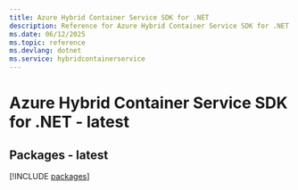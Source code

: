 ```yaml
---
title: Azure Hybrid Container Service SDK for .NET
description: Reference for Azure Hybrid Container Service SDK for .NET
ms.date: 06/12/2025
ms.topic: reference
ms.devlang: dotnet
ms.service: hybridcontainerservice
---
```

# Azure Hybrid Container Service SDK for .NET - latest
## Packages - latest
[!INCLUDE [packages](hybrid-container-service-index.md)]